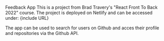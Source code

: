 Feedback App
This is a project from Brad Travery's "React Front To Back 2022" course. The project is deployed on Netlify and can be accessed under: {include URL}

The app can be used to search for users on Github and acces their profile and repositories via the Github API.
